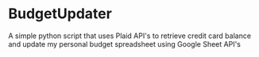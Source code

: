 # BudgetUpdater
A simple python script that uses Plaid API's to retrieve credit card balance and update my personal budget spreadsheet using Google Sheet API's

